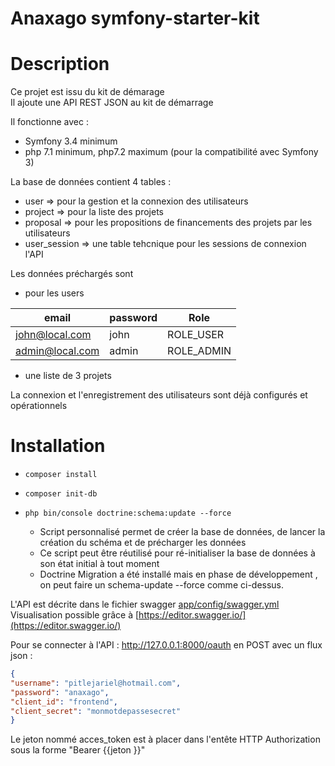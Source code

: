 Anaxago symfony-starter-kit
===================

# Description

Ce projet est issu du kit de démarage  
Il ajoute une API REST JSON au kit de démarrage   

Il fonctionne avec :
- Symfony 3.4 minimum
- php 7.1 minimum, php7.2 maximum (pour la compatibilité avec Symfony 3)

La base de données contient 4 tables :
- user => pour la gestion et la connexion des utilisateurs 
- project => pour la liste des projets
- proposal => pour les propositions de financements des projets par les utilisateurs
- user_session => une table tehcnique pour les sessions de connexion  l'API

Les données préchargés sont
- pour les users 

| email     | password    | Role |
| ----------|-------------|--------|
| john@local.com  | john   | ROLE_USER    |
| admin@local.com | admin | ROLE_ADMIN   | 

 - une liste de 3 projets
 
La connexion et l'enregistrement des utilisateurs sont déjà configurés et opérationnels


# Installation
- ```composer install```
- ```composer init-db ```
- ```php bin/console doctrine:schema:update --force ```

    - Script personnalisé permet de créer la base de données, de lancer la création du schéma et de précharger les données
    - Ce script peut être réutilisé pour ré-initialiser la base de données à son état initial à tout moment
    - Doctrine Migration a été installé mais en phase de développement , on peut faire un  schema-update --force comme ci-dessus.
    
L'API est décrite dans le fichier swagger [app/config/swagger.yml](app/config/swagger.yml)  
Visualisation possible grâce à [https://editor.swagger.io/](https://editor.swagger.io/)  

Pour se connecter à l'API : http://127.0.0.1:8000/oauth en POST avec un flux json : 
```json
{
"username": "pitlejariel@hotmail.com",
"password": "anaxago",
"client_id": "frontend",
"client_secret": "monmotdepassesecret"
}

```
Le jeton nommé acces_token est à placer dans l'entête HTTP Authorization sous la forme "Bearer {{jeton }}"


